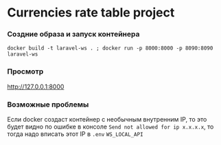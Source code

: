 # Currencies rate table project

### Создние образа и запуск контейнера

`docker build -t laravel-ws . ; docker run -p 8000:8000 -p 8090:8090 laravel-ws`

### Просмотр
 http://127.0.0.1:8000
 
### Возможные проблемы
Если docker создаст контейнер с необычным внутренним IP, то это будет видно по ошибке в консоле `Send not allowed for ip x.x.x.x`, то тогда надо вписать этот IP в `.env` `WS_LOCAL_API` 